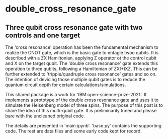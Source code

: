 # double_cross_resonance_gate
## Three qubit cross resonance gate with two controls and one target

The 'cross resonance' operation has been the fundamental mechanism to realize the CNOT gate, which is the basic gate to entagle twoo qubits. It is described with a ZX Hamiltonian, applying Z operator ot the control qubit and X on the target qubit. The 'double cross resonance' gate extends this operation to three qubits, following a Hamiltonian of ZXI+IXZ. This can be further extended to 'tripple/quadruple cross resonance' gates and so on. The intention of devicing those multiple qubit gates is to reduce the quantum circuit depth for certain calculations/simulations.

This shared package is a work for 'IBM open-science-prize-2021'. It implements a prototype of the double cross resonance gate and uses it to simulate the Heisenberg model of three spins. The purpose of this post is to share the idea of this multi-qubit gate. It is preliminarily tuned and please bare with the uncleaned original code. 

The details are presented in 'main.ipynb'. 'base.py' contains the supporting code. The rest are data files and some early code kept for record.
